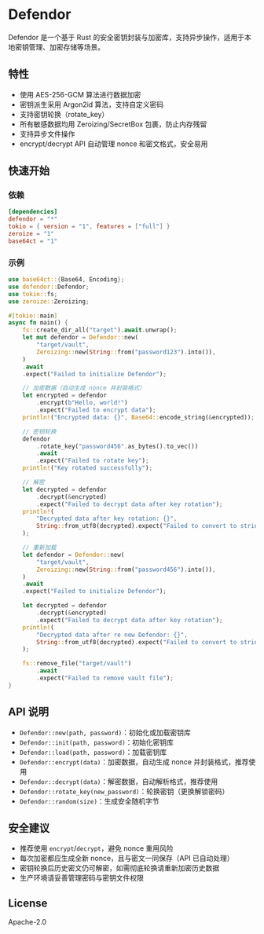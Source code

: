 # Defendor

Defendor 是一个基于 Rust 的安全密钥封装与加密库，支持异步操作，适用于本地密钥管理、加密存储等场景。

## 特性

- 使用 AES-256-GCM 算法进行数据加密
- 密钥派生采用 Argon2id 算法，支持自定义密码
- 支持密钥轮换（rotate_key）
- 所有敏感数据均用 Zeroizing/SecretBox 包裹，防止内存残留
- 支持异步文件操作
- encrypt/decrypt API 自动管理 nonce 和密文格式，安全易用

## 快速开始

### 依赖

```toml
[dependencies]
defendor = "*"
tokio = { version = "1", features = ["full"] }
zeroize = "1"
base64ct = "1"
```

### 示例

```rust
use base64ct::{Base64, Encoding};
use defendor::Defendor;
use tokio::fs;
use zeroize::Zeroizing;

#[tokio::main]
async fn main() {
    fs::create_dir_all("target").await.unwrap();
    let mut defendor = Defendor::new(
        "target/vault",
        Zeroizing::new(String::from("password123").into()),
    )
    .await
    .expect("Failed to initialize Defendor");

    // 加密数据（自动生成 nonce 并封装格式）
    let encrypted = defendor
        .encrypt(b"Hello, world!")
        .expect("Failed to encrypt data");
    println!("Encrypted data: {}", Base64::encode_string(&encrypted));

    // 密钥轮换
    defendor
        .rotate_key("password456".as_bytes().to_vec())
        .await
        .expect("Failed to rotate key");
    println!("Key rotated successfully");

    // 解密
    let decrypted = defendor
        .decrypt(&encrypted)
        .expect("Failed to decrypt data after key rotation");
    println!(
        "Decrypted data after key rotation: {}",
        String::from_utf8(decrypted).expect("Failed to convert to string")
    );

    // 重新加载
    let defendor = Defendor::new(
        "target/vault",
        Zeroizing::new(String::from("password456").into()),
    )
    .await
    .expect("Failed to initialize Defendor");

    let decrypted = defendor
        .decrypt(&encrypted)
        .expect("Failed to decrypt data after key rotation");
    println!(
        "Decrypted data after re new Defendor: {}",
        String::from_utf8(decrypted).expect("Failed to convert to string")
    );

    fs::remove_file("target/vault")
        .await
        .expect("Failed to remove vault file");
}
```

## API 说明

- `Defendor::new(path, password)`：初始化或加载密钥库
- `Defendor::init(path, password)`：初始化密钥库
- `Defendor::load(path, password)`：加载密钥库
- `Defendor::encrypt(data)`：加密数据，自动生成 nonce 并封装格式，推荐使用
- `Defendor::decrypt(data)`：解密数据，自动解析格式，推荐使用
- `Defendor::rotate_key(new_password)`：轮换密钥（更换解锁密码）
- `Defendor::random(size)`：生成安全随机字节

## 安全建议

- 推荐使用 `encrypt`/`decrypt`，避免 nonce 重用风险
- 每次加密都应生成全新 nonce，且与密文一同保存（API 已自动处理）
- 密钥轮换后历史密文仍可解密，如需彻底轮换请重新加密历史数据
- 生产环境请妥善管理密码与密钥文件权限

## License

Apache-2.0

